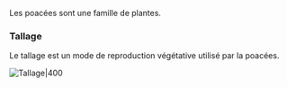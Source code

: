 Les poacées sont une famille de plantes.
### Tallage

Le tallage est un mode de reproduction végétative utilisé par la poacées.


![Tallage|400](tallage.svg)

